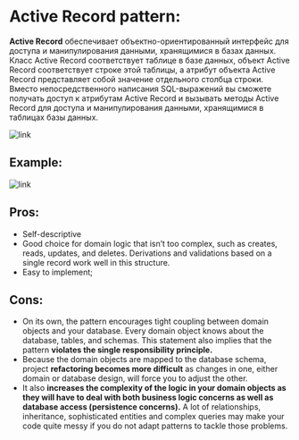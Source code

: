 # Active Record pattern:
**Active Record** обеспечивает объектно-ориентированный интерфейс для доступа и манипулирования данными,
хранящимися в базах данных. Класс Active Record соответствует таблице в базе данных, 
объект Active Record соответствует строке этой таблицы, а атрибут объекта Active Record представляет 
собой значение отдельного столбца строки. Вместо непосредственного написания SQL-выражений вы сможете
получать доступ к атрибутам Active Record и вызывать методы Active Record для доступа и манипулирования
данными, хранящимися в таблицах базы данных.

![link](https://habrastorage.org/r/w1560/getpro/habr/post_images/df2/419/56b/df241956b214111c8f04421c275e4037.png)

## Example:

![link](https://drive.google.com/uc?id=1WUWCiErL623bMI9gQaPvCzmrfogvb-gf)

## Pros:
  - Self-descriptive
  - Good choice for domain logic that isn’t too complex, such as creates, reads, updates, and deletes.
    Derivations and validations based on a single record work well in this structure.
  - Easy to implement;
## Cons: 
  - On its own, the pattern encourages tight coupling between domain objects and your database. 
    Every domain object knows about the database, tables, and schemas. This statement also implies 
    that the pattern **violates the single responsibility principle.**
  - Because the domain objects are mapped to the database schema, project **refactoring becomes more 
    difficult** as changes in one, either domain or database design, will force you to adjust the other.
  - It also **increases the complexity of the logic in your domain objects as they will have to deal 
    with both business logic concerns as well as database access (persistence concerns).** A lot of 
    relationships, inheritance, sophisticated entities and complex queries may make your code quite 
    messy if you do not adapt patterns to tackle those problems.